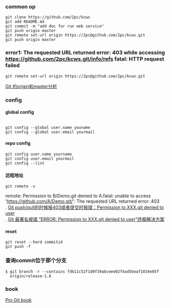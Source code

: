 
### common op
```
git clone https://github.com/2pc/kcws
git add README.md 
git commit -m "add doc for run web service"
git push origin master
git remote set-url origin https://2pc@github.com/2pc/kcws.git
git push origin master
```
### error1: The requested URL returned error: 403 while accessing https://github.com/2pc/kcws.git/info/refs fatal: HTTP request failed
```
git remote set-url origin https://2pc@github.com/2pc/kcws.git
```

[Git 的origin和master分析](http://www.cnblogs.com/0616--ataozhijia/p/4165444.html)

### config

#### global config

```

git config --global user.name youname
git config --global user.email yourmail

```

#### repo config

```
git config user.name yourname
git config user.email yourmail
git config --list
```

####  远程地址

```
git remote -v
```


remote: Permission to B/Demo.git denied to A.fatal: unable to access 'https://github.com/A/Demo.git/': The requested URL returned error: 403   
. [Git push/pull的时候报403或者提交时报错：Permission to XXX.git denied to user](https://blog.csdn.net/ltstud/article/details/77895382?locationNum=10&fps=1)   
. [Git 最著名报错 “ERROR: Permission to XXX.git denied to user”终极解决方案](https://www.jianshu.com/p/12badb7e6c10)

####  reset

```
git reset --hard commitid
git push -f
```

### 查询commit位于那个分支

```
$ git branch -r --contains fdb11c52f1d0f39abceee02f4ad5beaf1034e05f
  origin/release-1.6

```

### book 

[Pro Git book](https://git-scm.com/book/zh/v2)


